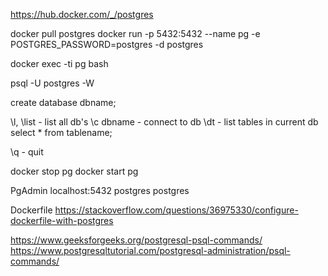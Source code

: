 https://hub.docker.com/_/postgres

docker pull postgres
docker run -p 5432:5432 --name pg -e POSTGRES_PASSWORD=postgres -d postgres

docker exec -ti pg bash

psql -U postgres -W

create database dbname;

\l, \list - list all db's
\c dbname - connect to db
\dt - list tables in current db
select * from tablename;

\q - quit

docker stop pg
docker start pg

PgAdmin
localhost:5432
postgres
postgres

Dockerfile
https://stackoverflow.com/questions/36975330/configure-dockerfile-with-postgres


https://www.geeksforgeeks.org/postgresql-psql-commands/
https://www.postgresqltutorial.com/postgresql-administration/psql-commands/